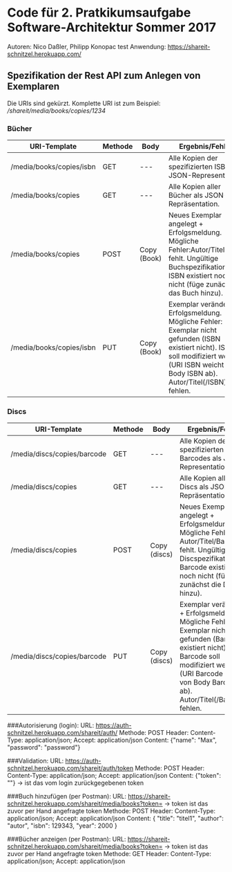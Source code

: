 # Code für 2. Pratkikumsaufgabe Software-Architektur Sommer 2017 

Autoren: Nico Daßler, Philipp Konopac
test
Anwendung: https://shareit-schnitzel.herokuapp.com/

## Spezifikation der Rest API zum Anlegen von Exemplaren

Die URIs sind gekürzt. Komplette URI ist zum Beispiel: _/shareit/media/books/copies/1234_

### Bücher

| URI-Template | Methode | Body | Ergebnis/Fehler |
|--------------|---------|------|-----------------|
|/media/books/copies/isbn|GET|---|Alle Kopien der spezifizierten ISBN als JSON-Representation.|
|/media/books/copies|GET|---|Alle Kopien aller Bücher als JSON-Repräsentation.|
|/media/books/copies|POST|Copy (Book)|Neues Exemplar angelegt + Erfolgsmeldung. Mögliche Fehler:Autor/Titel/ISBN fehlt. Ungültige Buchspezifikation. ISBN existiert noch nicht (füge zunächst das Buch hinzu).|
|/media/books/copies/isbn|PUT|Copy (Book)|Exemplar verändert + Erfolgsmeldung. Mögliche Fehler: Exemplar nicht gefunden (ISBN existiert nicht). ISBN soll modifiziert werden (URI ISBN weicht von Body ISBN ab). Autor/Titel(/ISBN) fehlen.|

### Discs

| URI-Template | Methode | Body | Ergebnis/Fehler |
|--------------|---------|------|-----------------|
|/media/discs/copies/barcode|GET|---|Alle Kopien des spezifizierten Barcodes als JSON-Representation.|
|/media/discs/copies|GET|---|Alle Kopien aller Discs als JSON-Repräsentation.|
|/media/discs/copies|POST|Copy (discs)|Neues Exemplar angelegt + Erfolgsmeldung. Mögliche Fehler: Autor/Titel/Barcode fehlt. Ungültige Discspezifikation. Barcode existiert noch nicht (füge zunächst die Disc hinzu).|
|/media/discs/copies/barcode|PUT|Copy (discs)|Exemplar verändert + Erfolgsmeldung. Mögliche Fehler: Exemplar nicht gefunden (Barcode existiert nicht). Barcode soll modifiziert werden (URI Barcode weicht von Body Barcode ab). Autor/Titel(/Barcode) fehlen.|

###Autorisierung (login):
URL: https://auth-schnitzel.herokuapp.com/shareit/auth/
Methode: POST
Header: Content-Type: application/json; Accept: application/json
Content: {"name": "Max", "password": "password"}

###Validation:
URL: https://auth-schnitzel.herokuapp.com/shareit/auth/token
Methode: POST
Header: Content-Type: application/json; Accept: application/json
Content: {"token": "<token>"} -> <token> ist das vom login zurückgegebenen token

###Buch hinzufügen (per Postman):
URL: https://shareit-schnitzel.herokuapp.com/shareit/media/books?token=<token>  -> token ist das zuvor per Hand angefragte token
Methode: POST
Header: Content-Type: application/json; Accept: application/json
Content: {
	"title": "titel1",
	"author": "autor",
	"isbn": 129343,
	"year": 2000
}

###Bücher anzeigen (per Postman):
URL: https://shareit-schnitzel.herokuapp.com/shareit/media/books?token=<token>  -> token ist das zuvor per Hand angefragte token
Methode: GET
Header: Content-Type: application/json; Accept: application/json

